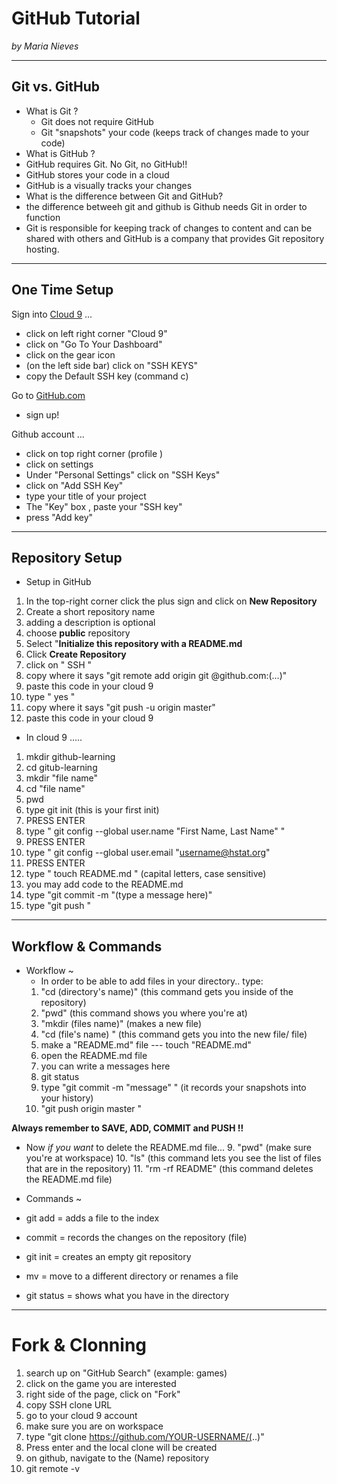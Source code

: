# GitHub Tutorial

_by Maria Nieves_

---
## Git vs. GitHub
* What is Git ?
  * Git does not require GitHub 
  * Git "snapshots" your code (keeps track of changes made to your code)
* What is GitHub ?
 * GitHub requires Git. No Git, no GitHub!!
 * GitHub stores your code in a cloud 
 * GitHub is a visually tracks your changes
* What is the difference between Git and GitHub?
 * the difference betweeh git and github is Github needs Git in order to function
 * Git is responsible for keeping track of changes to content and can be shared with others and GitHub is a company that provides Git repository hosting.


---
## One Time Setup

Sign into [Cloud 9](http://www.c9.io) ...
  
 *  click on left right corner "Cloud 9"
 *  click on "Go To Your Dashboard"
 *  click on the gear icon 
 *  (on the left side bar) click on "SSH KEYS"
 *  copy the Default SSH key (command c) 
   
 
Go to [GitHub.com](http://www.github.com) 

  * sign up!
  
 Github account ...
 *  click on top right corner (profile )
 *  click on settings
 *  Under "Personal Settings" click on "SSH Keys"
 *  click on "Add SSH Key" 
 *  type your title of your project
 *  The "Key" box , paste your "SSH key" 
 *  press "Add key"

---
## Repository Setup

 * Setup in GitHub
1. In the top-right corner click the plus sign and click on **New Repository**  
2. Create a short repository name    
3. adding a description is optional
4. choose **public** repository
5. Select "**Initialize this repository with a README.md** 
6. Click **Create Repository**  
7. click on " SSH "
7. copy where it says "git remote add origin git @github.com:(...)"
8. paste this code in your cloud 9
9. type " yes " 
10. copy where it says "git push -u origin master" 
11. paste this code in your cloud 9 

 
* In cloud 9 .....


 1. mkdir github-learning
 2. cd gitub-learning 
 3. mkdir "file name"
 4. cd "file name"
 5. pwd
 6. type git init (this is your first init)
 7. PRESS ENTER 
 8. type " git config --global user.name "First Name, Last Name" "
 9. PRESS ENTER
 10. type " git config --global user.email "username@hstat.org"
 11. PRESS ENTER
 12. type " touch README.md " (capital letters, case sensitive)
 13. you may add code to the README.md
 14. type "git commit -m "(type a message here)" 
 15. type "git push "

 


  

---
## Workflow & Commands
* Workflow ~
   * In order to be able to add files in your directory.. type:    
  1. "cd (directory's name)" (this command gets you inside of the repository)
  2. "pwd" (this command shows you where you're at)
  3. "mkdir (files name)" (makes a new file)
  4. "cd (file's name) " (this command gets you into the new file/ file)
  5. make a "README.md" file --- touch "README.md" 
  6. open the README.md file
  7. you can write a messages here 
  8. git status 
  9. type "git commit -m "message" " (it records your snapshots into your history) 
  10. "git push origin master "
   
 **Always remember to SAVE, ADD, COMMIT and PUSH !!**
  
  
 * Now _if you want_ to delete the README.md file...
   9. "pwd" (make sure you're at workspace)
   10. "ls" (this command lets you see the list of files that are in the repository)
   11. "rm -rf README" (this command deletes the README.md file) 
   
* Commands ~
 * git add = adds a file to the index
 * commit = records the changes on the repository (file)
 * git init = creates an empty git repository 
 * mv = move to a different directory or renames a file
 * git status = shows what you have in the directory
  



----

# Fork & Clonning 
 
1. search up on "GitHub Search" (example: games)
2. click on the game you are interested 
3. right side of the page, click on "Fork"
4. copy SSH clone URL
5. go to your cloud 9 account
6. make sure you are on workspace
7. type "git clone https://github.com/YOUR-USERNAME/(..)"
8. Press enter and the local clone will be created
9. on github, navigate to the (Name) repository
10. git remote -v

